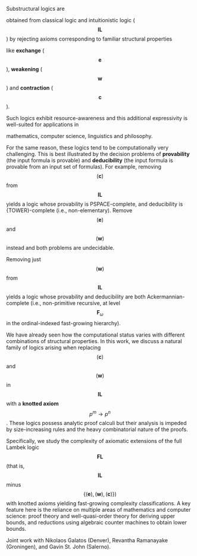











Substructural logics are 

 obtained from classical logic and intuitionistic
logic ($$\mathbf{IL}$$) by rejecting axioms corresponding to familiar structural properties


like 
**exchange** ($$\mathbf e$$),
**weakening** ($$\mathbf w$$)
and **contraction** ($$\mathbf c$$). 









Such logics exhibit resource-awareness and this additional expressivity is well-suited for applications in



mathematics, computer science, linguistics and philosophy.






For the same reason, these logics tend to be computationally very challenging. This is best illustrated by the decision problems of
**provability** (the input formula is provable) and **deducibility** (the input formula is provable from an input set of formulas).
For example, removing
$$(\mathbf c)$$ from $$\mathbf{IL}$$
yields a logic whose provability is
PSPACE-complete, and
deducibility is 
{TOWER}-complete (i.e., non-elementary).
Remove $$(\mathbf e)$$ and $$(\mathbf w)$$
instead
and both problems are undecidable.


Removing just $$(\mathbf w)$$ from $$\mathbf{IL}$$ yields a logic whose provability and deducibility are both
Ackermannian-complete (i.e., non-primitive recursive, at level $$\mathbf{F}_\omega$$ in the ordinal-indexed fast-growing hierarchy).





We have already seen how the computational status varies with different combinations of structural properties. In this work, we discuss a natural family of logics arising when replacing $$(\mathbf c)$$ and $$(\mathbf w)$$ in $$\mathbf{IL}$$ with a **knotted axiom** $$p^m \to p^n$$.
These logics possess analytic proof calculi but their analysis is impeded by size-increasing rules and the heavy combinatorial nature of the proofs.

Specifically, we study the complexity of axiomatic extensions of the full Lambek logic $$\mathbf{FL}$$ (that is, $$\mathbf{IL}$$ minus  $$\{(\mathbf e), (\mathbf w), (\mathbf c) \})$$ with knotted axioms yielding fast-growing complexity classifications.
A key feature here is the reliance on
multiple areas of mathematics and
computer science:
proof theory and well-quasi-order theory
for deriving upper bounds,
and reductions using algebraic counter machines
to obtain lower bounds.





Joint work with Nikolaos Galatos (Denver), Revantha Ramanayake (Groningen), and Gavin St. John (Salerno).
















